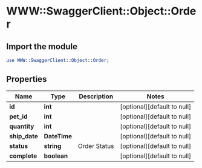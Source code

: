 # WWW::SwaggerClient::Object::Order

## Import the module
```perl
use WWW::SwaggerClient::Object::Order;
```

## Properties
Name | Type | Description | Notes
------------ | ------------- | ------------- | -------------
**id** | **int** |  | [optional][default to null]
**pet_id** | **int** |  | [optional][default to null]
**quantity** | **int** |  | [optional][default to null]
**ship_date** | **DateTime** |  | [optional][default to null]
**status** | **string** | Order Status | [optional][default to null]
**complete** | **boolean** |  | [optional][default to null]


